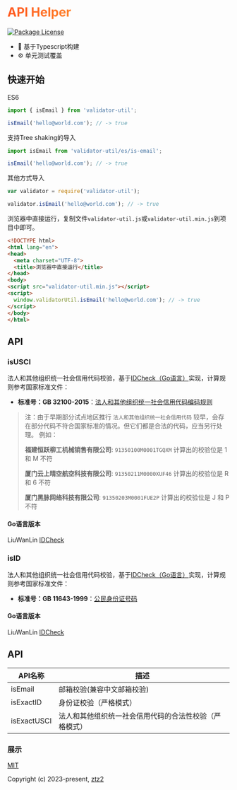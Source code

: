 <h1
    style="background: -webkit-linear-gradient(315deg, rgb(255,87,34) 0%, #fee140 100%);
    background-clip: text;
    -webkit-background-clip: text;
    -webkit-text-fill-color: transparent"
>
    <a href="https://github.com/ztz2/api-helper" target="_blank">
        API Helper
    </a>
</h1>
<p>
    <a href="https://www.npmjs.com/org/api-helper">
        <img src="https://img.shields.io/npm/l/@api-helper/core" alt="Package License" />
    </a>
</p>

- 💪 基于Typescript构建
- ⚙️ 单元测试覆盖


## 快速开始
ES6
```javascript
import { isEmail } from 'validator-util';

isEmail('hello@world.com'); // -> true
```

支持Tree shaking的导入
```javascript
import isEmail from 'validator-util/es/is-email';

isEmail('hello@world.com'); // -> true
```

其他方式导入
```javascript
var validator = require('validator-util');

validator.isEmail('hello@world.com'); // -> true
```

浏览器中直接运行，复制文件`validator-util.js`或`validator-util.min.js`到项目中即可。
```html
<!DOCTYPE html>
<html lang="en">
<head>
  <meta charset="UTF-8">
  <title>浏览器中直接运行</title>
</head>
<body>
<script src="validator-util.min.js"></script>
<script>
  window.validatorUtil.isEmail('hello@world.com'); // -> true
</script>
</body>
</html>
```

## API
### isUSCI
法人和其他组织统一社会信用代码校验，基于[IDCheck（Go语言）](https://github.com/bluesky335/IDCheck)实现，计算规则参考国家标准文件：

- **标准号：GB 32100-2015**：[法人和其他组织统一社会信用代码编码规则](http://www.gb688.cn/bzgk/gb/newGbInfo?hcno=24691C25985C1073D3A7C85629378AC0)

> 注：由于早期部分试点地区推行 `法人和其他组织统一社会信用代码` 较早，会存在部分代码不符合国家标准的情况。但它们都是合法的代码，应当另行处理。
> 例如：
> 
> **福建恒跃柳工机械销售有限公司**: `91350100M0001TGQXM` 计算出的校验位是 1 和 M 不符
>
> **厦门云上晴空航空科技有限公司**: `91350211M0000XUF46` 计算出的校验位是 R 和 6 不符
>
> **厦门黑脉网络科技有限公司**: `91350203M0001FUE2P` 计算出的校验位是 J 和 P 不符

#### Go语言版本
LiuWanLin [IDCheck](https://github.com/bluesky335/IDCheck)

### isID
法人和其他组织统一社会信用代码校验，基于[IDCheck（Go语言）](https://github.com/bluesky335/IDCheck)实现，计算规则参考国家标准文件：

- **标准号：GB 11643-1999**：[公民身份证号码](http://www.gb688.cn/bzgk/gb/newGbInfo?hcno=080D6FBF2BB468F9007657F26D60013E)

#### Go语言版本
LiuWanLin [IDCheck](https://github.com/bluesky335/IDCheck)


## API
| API名称       | 描述                          |
|-------------|-----------------------------|
| isEmail     | 邮箱校验(兼容中文邮箱校验)              |
| isExactID   | 身份证校验（严格模式）                 |
| isExactUSCI | 法人和其他组织统一社会信用代码的合法性校验（严格模式） |

### 展示

[MIT](https://opensource.org/licenses/MIT)

Copyright (c) 2023-present, [ztz2](https://github.com/ztz2)
